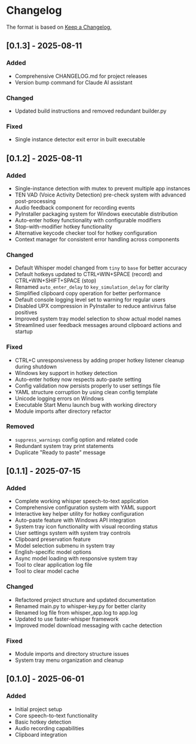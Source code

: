 # Changelog

The format is based on [Keep a Changelog](https://keepachangelog.com/en/1.0.0/),

## [0.1.3] - 2025-08-11

### Added
- Comprehensive CHANGELOG.md for project releases
- Version bump command for Claude AI assistant

### Changed
- Updated build instructions and removed redundant builder.py

### Fixed
- Single instance detector exit error in built executable

## [0.1.2] - 2025-08-11

### Added
- Single-instance detection with mutex to prevent multiple app instances
- TEN VAD (Voice Activity Detection) pre-check system with advanced post-processing
- Audio feedback component for recording events
- PyInstaller packaging system for Windows executable distribution
- Auto-enter hotkey functionality with configurable modifiers
- Stop-with-modifier hotkey functionality
- Alternative keycode checker tool for hotkey configuration
- Context manager for consistent error handling across components

### Changed
- Default Whisper model changed from `tiny` to `base` for better accuracy
- Default hotkeys updated to CTRL+WIN+SPACE (record) and CTRL+WIN+SHIFT+SPACE (stop)
- Renamed `auto_enter_delay` to `key_simulation_delay` for clarity
- Simplified clipboard copy operation for better performance
- Default console logging level set to warning for regular users
- Disabled UPX compression in PyInstaller to reduce antivirus false positives
- Improved system tray model selection to show actual model names
- Streamlined user feedback messages around clipboard actions and startup

### Fixed
- CTRL+C unresponsiveness by adding proper hotkey listener cleanup during shutdown
- Windows key support in hotkey detection
- Auto-enter hotkey now respects auto-paste setting
- Config validation now persists properly to user settings file
- YAML structure corruption by using clean config template
- Unicode logging errors on Windows
- Executable Start Menu launch bug with working directory
- Module imports after directory refactor

### Removed
- `suppress_warnings` config option and related code
- Redundant system tray print statements
- Duplicate "Ready to paste" message

## [0.1.1] - 2025-07-15

### Added
- Complete working whisper speech-to-text application
- Comprehensive configuration system with YAML support
- Interactive key helper utility for hotkey configuration
- Auto-paste feature with Windows API integration
- System tray icon functionality with visual recording status
- User settings system with system tray controls
- Clipboard preservation feature
- Model selection submenu in system tray
- English-specific model options
- Async model loading with responsive system tray
- Tool to clear application log file
- Tool to clear model cache

### Changed
- Refactored project structure and updated documentation
- Renamed main.py to whisper-key.py for better clarity
- Renamed log file from whisper_app.log to app.log
- Updated to use faster-whisper framework
- Improved model download messaging with cache detection

### Fixed
- Module imports and directory structure issues
- System tray menu organization and cleanup

## [0.1.0] - 2025-06-01

### Added
- Initial project setup
- Core speech-to-text functionality
- Basic hotkey detection
- Audio recording capabilities
- Clipboard integration